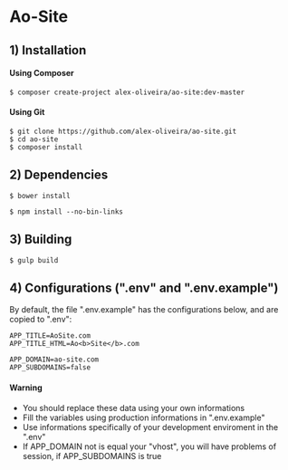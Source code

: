 # Ao-Site

## 1) Installation
#### Using Composer
````
$ composer create-project alex-oliveira/ao-site:dev-master
````
#### Using Git
````
$ git clone https://github.com/alex-oliveira/ao-site.git
$ cd ao-site
$ composer install
````

## 2) Dependencies
````
$ bower install
````

````
$ npm install --no-bin-links
````

## 3) Building
````
$ gulp build
````

## 4) Configurations (".env" and ".env.example")
By default, the file ".env.example" has the configurations below, and are copied to ".env":
````
APP_TITLE=AoSite.com
APP_TITLE_HTML=Ao<b>Site</b>.com

APP_DOMAIN=ao-site.com
APP_SUBDOMAINS=false
````
#### Warning
- You should replace these data using your own informations
- Fill the variables using production informations in ".env.example"
- Use informations specifically of your development enviroment in the ".env"
- If APP_DOMAIN not is equal your "vhost", you will have problems of session, if APP_SUBDOMAINS is true
